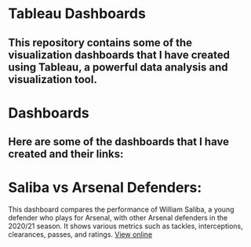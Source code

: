 # Tableau Dashboards
This repository contains some of the visualization dashboards that I have created using Tableau, a powerful data analysis and visualization tool.
---
# Dashboards
Here are some of the dashboards that I have created and their links:
---
# Saliba vs Arsenal Defenders: 
This dashboard compares the performance of William Saliba, a young defender who plays for Arsenal, with other Arsenal defenders in the 2020/21 season. It shows various metrics such as tackles, interceptions, clearances, passes, and ratings. [View online](https://public.tableau.com/views/SalibaDashboard/Dashboard1?:language=en-US&:display_count=n&:origin=viz_share_link)
